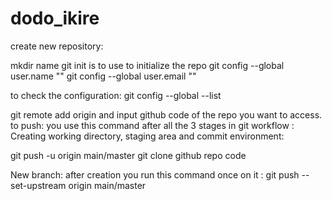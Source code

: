 # dodo_ikire
create new repository:

mkdir name
git init is to use to initialize the repo
git config --global user.name ""
git config --global user.email ""

to check the configuration: git config --global --list

git remote add origin and input github code of the repo you want to access.
to push: you use this command after all the 3 stages in git workflow : Creating working directory, staging area and commit environment: 

 git push -u origin main/master 
git clone github repo code


New branch: after creation you run this command once on it : git push --set-upstream origin main/master

